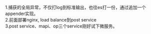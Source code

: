 1.捕获的全局异常，不仅打log到标准输出，也往es打一份，通过追加一个appender实现。  
2.前面部署nginx, load balance到post service  
3.post service、mapi、op三个service刚好试下微服务。  
